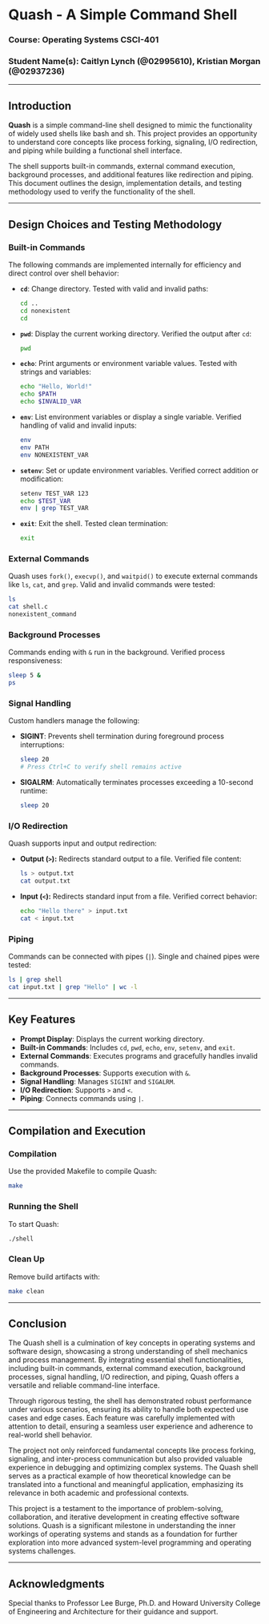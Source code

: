 # Quash - A Simple Command Shell

### Course: Operating Systems CSCI-401 
### Student Name(s): Caitlyn Lynch (@02995610), Kristian Morgan (@02937236)

---

## Introduction

**Quash** is a simple command-line shell designed to mimic the functionality of widely used shells like bash and sh. This project provides an opportunity to understand core concepts like process forking, signaling, I/O redirection, and piping while building a functional shell interface.  

The shell supports built-in commands, external command execution, background processes, and additional features like redirection and piping. This document outlines the design, implementation details, and testing methodology used to verify the functionality of the shell.

---

## Design Choices and Testing Methodology

### Built-in Commands
The following commands are implemented internally for efficiency and direct control over shell behavior:

- **`cd`**: Change directory. Tested with valid and invalid paths:
  ```bash
  cd ..
  cd nonexistent
  cd
  ```

- **`pwd`**: Display the current working directory. Verified the output after `cd`:
  ```bash
  pwd
  ```

- **`echo`**: Print arguments or environment variable values. Tested with strings and variables:
  ```bash
  echo "Hello, World!"
  echo $PATH
  echo $INVALID_VAR
  ```

- **`env`**: List environment variables or display a single variable. Verified handling of valid and invalid inputs:
  ```bash
  env
  env PATH
  env NONEXISTENT_VAR
  ```

- **`setenv`**: Set or update environment variables. Verified correct addition or modification:
  ```bash
  setenv TEST_VAR 123
  echo $TEST_VAR
  env | grep TEST_VAR
  ```

- **`exit`**: Exit the shell. Tested clean termination:
  ```bash
  exit
  ```

### External Commands
Quash uses `fork()`, `execvp()`, and `waitpid()` to execute external commands like `ls`, `cat`, and `grep`. Valid and invalid commands were tested:
```bash
ls
cat shell.c
nonexistent_command
```

### Background Processes
Commands ending with `&` run in the background. Verified process responsiveness:
```bash
sleep 5 &
ps
```

### Signal Handling
Custom handlers manage the following:

- **SIGINT**: Prevents shell termination during foreground process interruptions:
  ```bash
  sleep 20
  # Press Ctrl+C to verify shell remains active
  ```

- **SIGALRM**: Automatically terminates processes exceeding a 10-second runtime:
  ```bash
  sleep 20
  ```

### I/O Redirection
Quash supports input and output redirection:

- **Output (`>`):** Redirects standard output to a file. Verified file content:
  ```bash
  ls > output.txt
  cat output.txt
  ```

- **Input (`<`):** Redirects standard input from a file. Verified correct behavior:
  ```bash
  echo "Hello there" > input.txt
  cat < input.txt
  ```

### Piping
Commands can be connected with pipes (`|`). Single and chained pipes were tested:
```bash
ls | grep shell
cat input.txt | grep "Hello" | wc -l
```

---

## Key Features
- **Prompt Display**: Displays the current working directory.
- **Built-in Commands**: Includes `cd`, `pwd`, `echo`, `env`, `setenv`, and `exit`.
- **External Commands**: Executes programs and gracefully handles invalid commands.
- **Background Processes**: Supports execution with `&`.
- **Signal Handling**: Manages `SIGINT` and `SIGALRM`.
- **I/O Redirection**: Supports `>` and `<`.
- **Piping**: Connects commands using `|`.

---

## Compilation and Execution

### Compilation
Use the provided Makefile to compile Quash:
```bash
make
```

### Running the Shell
To start Quash:
```bash
./shell
```

### Clean Up
Remove build artifacts with:
```bash
make clean
```

---

## Conclusion

The Quash shell is a culmination of key concepts in operating systems and software design, showcasing a strong understanding of shell mechanics and process management. By integrating essential shell functionalities, including built-in commands, external command execution, background processes, signal handling, I/O redirection, and piping, Quash offers a versatile and reliable command-line interface. 

Through rigorous testing, the shell has demonstrated robust performance under various scenarios, ensuring its ability to handle both expected use cases and edge cases. Each feature was carefully implemented with attention to detail, ensuring a seamless user experience and adherence to real-world shell behavior.

The project not only reinforced fundamental concepts like process forking, signaling, and inter-process communication but also provided valuable experience in debugging and optimizing complex systems. The Quash shell serves as a practical example of how theoretical knowledge can be translated into a functional and meaningful application, emphasizing its relevance in both academic and professional contexts.

This project is a testament to the importance of problem-solving, collaboration, and iterative development in creating effective software solutions. Quash is a significant milestone in understanding the inner workings of operating systems and stands as a foundation for further exploration into more advanced system-level programming and operating systems challenges.

---

## Acknowledgments
Special thanks to Professor Lee Burge, Ph.D. and Howard University College of Engineering and Architecture for their guidance and support.
